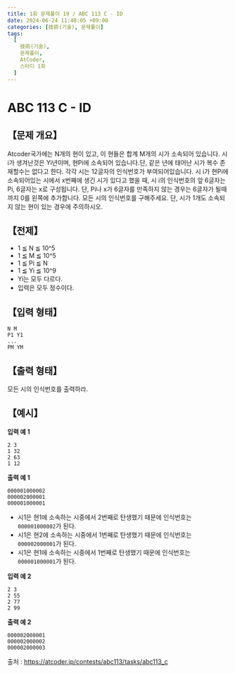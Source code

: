 ```yaml
---
title: 1회 문제풀이 19 / ABC 113 C - ID
date: 2024-06-24 11:48:05 +09:00
categories: [技術(기술), 문제풀이]
tags:
  [
    技術(기술),
    문제풀이,
    AtCoder,
    스터디 1회
  ]
---
```

# ABC 113 C - ID
## 【문제 개요】
Atcoder국가에는 N개의 현이 있고, 이 현들은 합계 M개의 시가 소속되어 있습니다.
시 i가 생겨난것은 Yi년이며, 현Pi에 소속되어 있습니다.단, 같은 년에 태어난 시가 복수 존재할수는 없다고 한다.
각각 시는 12글자의 인식번호가 부여되어있습니다.
시 i가 현Pi에 소속되어있는 시에서 x번째에 생긴 시가 있다고 했을 때, 시 i의 인식번호의 앞 6글자는 Pi, 6글자는 x로 구성됩니다. 단, Pi나 x가 6글자를 만족하지 않는 경우는 6글자가 될때까지 0를 왼쪽에 추가합니다.
모든 시의 인식번호를 구해주세요. 단, 시가 1개도 소속되지 않는 현이 있는 경우에 주의하시오.

## 【전제】
- 1 ≦ N ≦ 10^5
- 1 ≦ M ≦ 10^5
- 1 ≦ Pi ≦ N
- 1 ≦ Yi ≦ 10^9
- Yi는 모두 다르다.
- 입력은 모두 정수이다.

## 【입력 형태】
```
N M
P1 Y1
...
PM YM
```

## 【출력 형태】
모든 시의 인식번호를 출력하라.

## 【예시】

**입력 예 1**

```
2 3
1 32
2 63
1 12
```

**출력 예 1**

```
000001000002
000002000001
000001000001
```
- 시1은 현1에 소속하는 시중에서 2번째로 탄생했기 때문에 인식번호는 `000001000002`가 된다.
- 시1은 현2에 소속하는 시중에서 1번째로 탄생했기 때문에 인식번호는 `000002000001`가 된다.
- 시1은 현1에 소속하는 시중에서 1번째로 탄생했기 때문에 인식번호는 `000001000001`가 된다.

**입력 예 2**

```
2 3
2 55
2 77
2 99
```

**출력 예 2**

```
000002000001
000002000002
000002000003
```

출처 : <a href="https://atcoder.jp/contests/abc113/tasks/abc113_c">https://atcoder.jp/contests/abc113/tasks/abc113_c</a> 